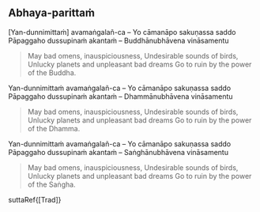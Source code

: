 ## Abhaya-parittaṁ<a id="abhaya-parittam"></a>

[Yan-dunnimittaṁ] avamaṅgalañ-ca – Yo cāmanāpo sakuṇassa saddo
Pāpaggaho dussupinaṁ akantaṁ – Buddhānubhāvena vināsamentu

<div class="english">

> May bad omens, inauspiciousness,
> Undesirable sounds of birds,
> Unlucky planets and unpleasant bad dreams
> Go to ruin by the power of the Buddha.

</div>

Yan-dunnimittaṁ avamaṅgalañ-ca – Yo cāmanāpo sakuṇassa saddo
Pāpaggaho dussupinaṁ akantaṁ – Dhammānubhāvena vināsamentu

<div class="english">

> May bad omens, inauspiciousness,
> Undesirable sounds of birds,
> Unlucky planets and unpleasant bad dreams
> Go to ruin by the power of the Dhamma.

</div>

Yan-dunnimittaṁ avamaṅgalañ-ca – Yo cāmanāpo sakuṇassa saddo
Pāpaggaho dussupinaṁ akantaṁ – Saṅghānubhāvena vināsamentu

<div class="english">

> May bad omens, inauspiciousness,
> Undesirable sounds of birds,
> Unlucky planets and unpleasant bad dreams
> Go to ruin by the power of the Saṅgha.

</div>

suttaRef{[Trad]}
